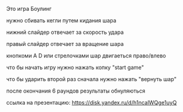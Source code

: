 Это игра Боулинг

нужно сбивать кегли путем кидания шара

нижний слайдер отвечает за скорость удара

правый слайдер отвечает за вращение шара

кнопкоми A D или стрелочками шар двигаеться право/влево

что бы начать игру нужно нажать копку "start game"

что бы ударить второй раз сначала нужно нажать "вернуть шар"

после окончания 6 раундов результаты обнуляються

ссылка на презентацию: https://disk.yandex.ru/d/h1ncalWQge1uyQ
